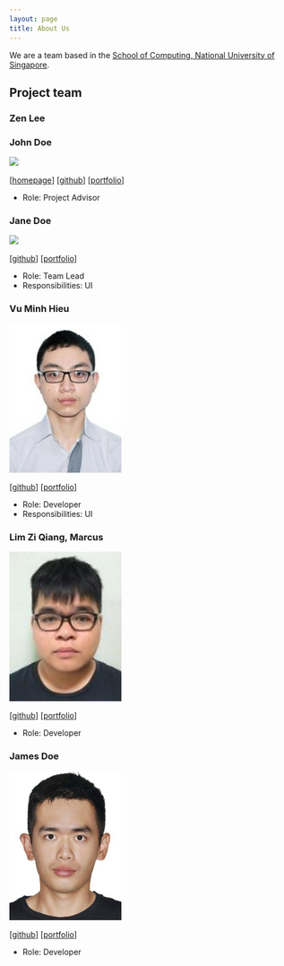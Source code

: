 ```yaml
---
layout: page
title: About Us
---
```


We are a team based in the [School of Computing, National University of Singapore](http://www.comp.nus.edu.sg).

## Project team


### Zen Lee

### John Doe

<img src="images/johndoe.png" width="200px">

[[homepage](http://www.comp.nus.edu.sg/~damithch)]
[[github](https://github.com/johndoe)]
[[portfolio](team/johndoe.md)]

* Role: Project Advisor

### Jane Doe

<img src="images/johndoe.png" width="200px">

[[github](http://github.com/johndoe)]
[[portfolio](team/johndoe.md)]

* Role: Team Lead
* Responsibilities: UI

### Vu Minh Hieu

<img src="images/vuminhhieunus2019.png" width="200px">

[[github](https://github.com/vuminhhieunus2019)] [[portfolio](team/johndoe.md)]

* Role: Developer
* Responsibilities: UI

### Lim Zi Qiang, Marcus

<img src="images/marcus.png" width="200px">

[[github](https://github.com/marc-97)]
[[portfolio](team/marcus.md)]

* Role: Developer

### James Doe


<img src="images/zen.png" width="200px">

[[github](https://github.com/zenlyj)]
[[portfolio](team/zenlee.md)]

* Role: Developer